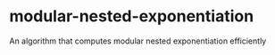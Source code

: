 # modular-nested-exponentiation
An algorithm that computes modular nested exponentiation efficiently
